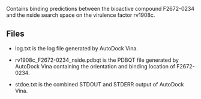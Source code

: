 Contains binding predictions between the bioactive compound F2672-0234 and the nside search space on the virulence factor rv1908c.

## Files

- log.txt is the log file generated by AutoDock Vina.

- rv1908c_F2672-0234_nside.pdbqt is the PDBQT file generated by AutoDock Vina containing the orientation and binding location of F2672-0234.

- stdoe.txt is the combined STDOUT and STDERR output of AutoDock Vina.

